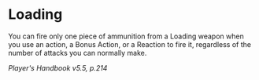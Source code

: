 # Loading
You can fire only one piece of ammunition from a Loading weapon when you use an action, a Bonus Action, or a Reaction to fire it, regardless of the number of attacks you can normally make.

*Player's Handbook v5.5, p.214*